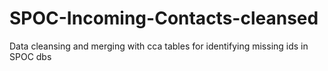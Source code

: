 # SPOC-Incoming-Contacts-cleansed
Data cleansing and merging with cca tables for identifying missing ids in SPOC dbs
